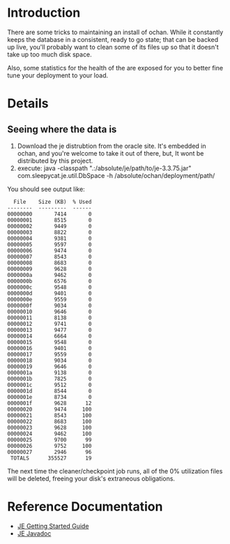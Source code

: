 # Introduction #
There are some tricks to maintaining an install of ochan. While it constantly keeps the database in a consistent, ready to go state; that can be backed up live, you'll probably want to clean some of its files up so that it doesn't take up too much disk space.

Also, some statistics for the health of the are exposed for you to better fine tune your deployment to your load.

# Details #

## Seeing where the data is ##
  1. Download the je distrubtion from the oracle site. It's embedded in ochan, and you're welcome to take it out of there, but, It wont be distributed by this project.
  1. execute: java -classpath ".:/absolute/je/path/to/je-3.3.75.jar" com.sleepycat.je.util.DbSpace  -h /absolute/ochan/deployment/path/

You should see output like:
```
  File    Size (KB)  % Used
--------  ---------  ------
00000000       7414       0
00000001       8515       0
00000002       9449       0
00000003       8822       0
00000004       9381       0
00000005       9597       0
00000006       9474       0
00000007       8543       0
00000008       8683       0
00000009       9628       0
0000000a       9462       0
0000000b       6576       0
0000000c       9548       0
0000000d       9401       0
0000000e       9559       0
0000000f       9034       0
00000010       9646       0
00000011       8138       0
00000012       9741       0
00000013       9477       0
00000014       6664       0
00000015       9548       0
00000016       9401       0
00000017       9559       0
00000018       9034       0
00000019       9646       0
0000001a       9138       0
0000001b       7825       0
0000001c       9512       0
0000001d       8544       0
0000001e       8734       0
0000001f       9628      12
00000020       9474     100
00000021       8543     100
00000022       8683     100
00000023       9628     100
00000024       9462     100
00000025       9700      99
00000026       9752     100
00000027       2946      96
 TOTALS      355527      19
```

The next time the cleaner/checkpoint job runs, all of the 0% utilization files will be deleted, freeing your disk's extraneous obligations.

# Reference Documentation #
  * [JE Getting Started Guide](http://www.oracle.com/technology/documentation/berkeley-db/je/GettingStartedGuide/index.html)
  * [JE Javadoc](http://www.oracle.com/technology/documentation/berkeley-db/je/java/index.html)
